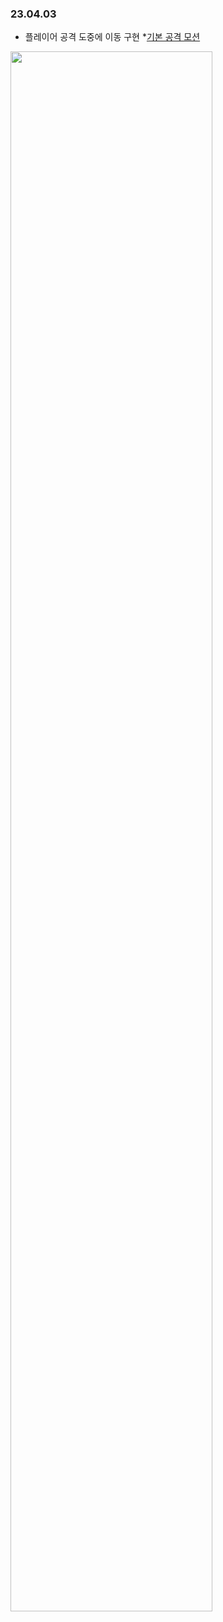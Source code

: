### 23.04.03
* 플레이어 공격 도중에 이동 구현
*[기본 공격 모션](https://github.com/seungdo1234/CyberpunkGame.dev/blob/main/23.03.14%20~%2023.03.20%20(1%EC%A3%BC%EC%B0%A8)/23.03.16%20(%EC%BD%A4%EB%B3%B4%EC%96%B4%ED%83%9D%20%EA%B5%AC%ED%98%84%2C%20%ED%9E%88%ED%8C%85%EB%B0%95%EC%8A%A4%20%EC%88%98%EC%A0%95).md) <br/>


<img width ="80%" src="https://user-images.githubusercontent.com/86179438/229680322-e779ad24-85bb-4723-98cc-147750eae238.mp4"/>


